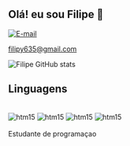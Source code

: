## Olá! eu sou Filipe 👋

[![E-mail](https://img.shields.io/badge/Gmail-D14836?style=for-the-badge&logo=gmail&logoColor=white)](filipy635@gmail.com) <p>filipy635@gmail.com</p>

![Filipe GitHub stats](https://github-readme-stats.vercel.app/api?username=filipesec&show_icons=true&theme=dracula)

## Linguagens

<div style="Display: inline_block"><br/>
<img align="center" alt="htm15" src="https://img.shields.io/badge/C-00599C?style=for-the-badge&logo=c&logoColor=white"/>
<img align="center" alt="htm15" src="https://img.shields.io/badge/Java-ED8B00?style=for-the-badge&logo=openjdk&logoColor=white"/>
<img align="center" alt="htm15" src="https://img.shields.io/badge/HTML5-E34F26?style=for-the-badge&logo=html5&logoColor=white"/>
<img align="center" alt="htm15" src="https://img.shields.io/badge/CSS3-1572B6?style=for-the-badge&logo=css3&logoColor=white"/>
</div><br/>
Estudante de programaçao

